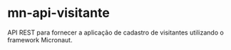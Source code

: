 # mn-api-visitante

API REST para fornecer a aplicação de cadastro de visitantes utilizando o framework Micronaut.
